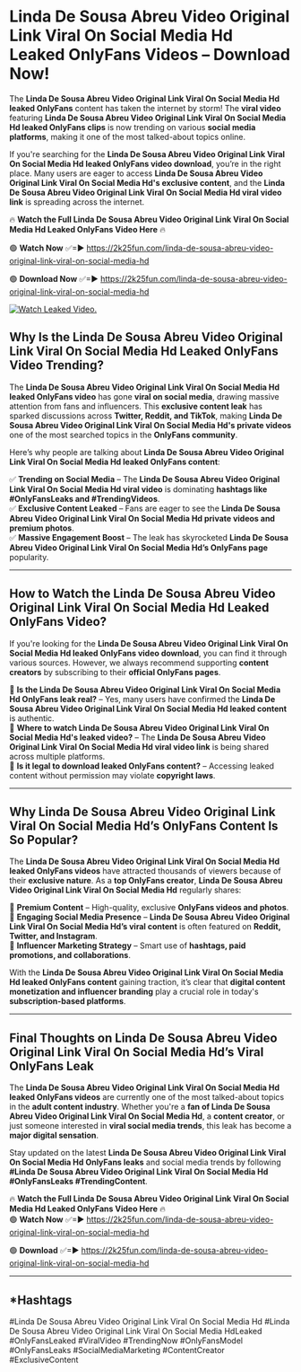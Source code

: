 # Linda De Sousa Abreu Video Original Link Viral On Social Media Hd Leaked OnlyFans Videos – Download Now!

The **Linda De Sousa Abreu Video Original Link Viral On Social Media Hd leaked OnlyFans** content has taken the internet by storm! The **viral video** featuring **Linda De Sousa Abreu Video Original Link Viral On Social Media Hd leaked OnlyFans clips** is now trending on various **social media platforms**, making it one of the most talked-about topics online.  

If you're searching for the **Linda De Sousa Abreu Video Original Link Viral On Social Media Hd leaked OnlyFans video download**, you’re in the right place. Many users are eager to access **Linda De Sousa Abreu Video Original Link Viral On Social Media Hd's exclusive content**, and the **Linda De Sousa Abreu Video Original Link Viral On Social Media Hd viral video link** is spreading across the internet.  

🔥 **Watch the Full Linda De Sousa Abreu Video Original Link Viral On Social Media Hd Leaked OnlyFans Video Here** 🔥  

🟢 **Watch Now** ✅=► https://2k25fun.com/linda-de-sousa-abreu-video-original-link-viral-on-social-media-hd

🟢 **Download Now** ✅=► https://2k25fun.com/linda-de-sousa-abreu-video-original-link-viral-on-social-media-hd

[![Watch Leaked Video.](https://miro.medium.com/v2/resize:fit:828/format:webp/1*cilzJN44JGOrTw9NJCrNHA.gif "Watch Leaked Video")](https://2k25fun.com/linda-de-sousa-abreu-video-original-link-viral-on-social-media-hd)

## **Why Is the Linda De Sousa Abreu Video Original Link Viral On Social Media Hd Leaked OnlyFans Video Trending?**  

The **Linda De Sousa Abreu Video Original Link Viral On Social Media Hd leaked OnlyFans video** has gone **viral on social media**, drawing massive attention from fans and influencers. This **exclusive content leak** has sparked discussions across **Twitter, Reddit, and TikTok**, making **Linda De Sousa Abreu Video Original Link Viral On Social Media Hd's private videos** one of the most searched topics in the **OnlyFans community**.  

Here’s why people are talking about **Linda De Sousa Abreu Video Original Link Viral On Social Media Hd leaked OnlyFans content**:  

✅ **Trending on Social Media** – The **Linda De Sousa Abreu Video Original Link Viral On Social Media Hd viral video** is dominating **hashtags like #OnlyFansLeaks and #TrendingVideos**.  
✅ **Exclusive Content Leaked** – Fans are eager to see the **Linda De Sousa Abreu Video Original Link Viral On Social Media Hd private videos and premium photos**.  
✅ **Massive Engagement Boost** – The leak has skyrocketed **Linda De Sousa Abreu Video Original Link Viral On Social Media Hd’s OnlyFans page** popularity.  

---

## **How to Watch the Linda De Sousa Abreu Video Original Link Viral On Social Media Hd Leaked OnlyFans Video?**  

If you're looking for the **Linda De Sousa Abreu Video Original Link Viral On Social Media Hd leaked OnlyFans video download**, you can find it through various sources. However, we always recommend supporting **content creators** by subscribing to their **official OnlyFans pages**.  

🔹 **Is the Linda De Sousa Abreu Video Original Link Viral On Social Media Hd OnlyFans leak real?** – Yes, many users have confirmed the **Linda De Sousa Abreu Video Original Link Viral On Social Media Hd leaked content** is authentic.  
🔹 **Where to watch Linda De Sousa Abreu Video Original Link Viral On Social Media Hd's leaked video?** – The **Linda De Sousa Abreu Video Original Link Viral On Social Media Hd viral video link** is being shared across multiple platforms.  
🔹 **Is it legal to download leaked OnlyFans content?** – Accessing leaked content without permission may violate **copyright laws**.  

---

## **Why Linda De Sousa Abreu Video Original Link Viral On Social Media Hd’s OnlyFans Content Is So Popular?**  

The **Linda De Sousa Abreu Video Original Link Viral On Social Media Hd leaked OnlyFans videos** have attracted thousands of viewers because of their **exclusive nature**. As a **top OnlyFans creator**, **Linda De Sousa Abreu Video Original Link Viral On Social Media Hd** regularly shares:  

📌 **Premium Content** – High-quality, exclusive **OnlyFans videos and photos**.  
📌 **Engaging Social Media Presence** – **Linda De Sousa Abreu Video Original Link Viral On Social Media Hd’s viral content** is often featured on **Reddit, Twitter, and Instagram**.  
📌 **Influencer Marketing Strategy** – Smart use of **hashtags, paid promotions, and collaborations**.  

With the **Linda De Sousa Abreu Video Original Link Viral On Social Media Hd leaked OnlyFans content** gaining traction, it’s clear that **digital content monetization and influencer branding** play a crucial role in today's **subscription-based platforms**.  

---

## **Final Thoughts on Linda De Sousa Abreu Video Original Link Viral On Social Media Hd’s Viral OnlyFans Leak**  

The **Linda De Sousa Abreu Video Original Link Viral On Social Media Hd leaked OnlyFans videos** are currently one of the most talked-about topics in the **adult content industry**. Whether you're a **fan of Linda De Sousa Abreu Video Original Link Viral On Social Media Hd**, a **content creator**, or just someone interested in **viral social media trends**, this leak has become a **major digital sensation**.  

Stay updated on the latest **Linda De Sousa Abreu Video Original Link Viral On Social Media Hd OnlyFans leaks** and social media trends by following **#Linda De Sousa Abreu Video Original Link Viral On Social Media Hd #OnlyFansLeaks #TrendingContent**.  

🔥 **Watch the Full Linda De Sousa Abreu Video Original Link Viral On Social Media Hd Leaked OnlyFans Video Here** 🔥  
🟢 **Watch Now** ✅=► https://2k25fun.com/linda-de-sousa-abreu-video-original-link-viral-on-social-media-hd

🟢 **Download** ✅=► https://2k25fun.com/linda-de-sousa-abreu-video-original-link-viral-on-social-media-hd

---

## *Hashtags
#Linda De Sousa Abreu Video Original Link Viral On Social Media Hd #Linda De Sousa Abreu Video Original Link Viral On Social Media HdLeaked #OnlyFansLeaked #ViralVideo #TrendingNow #OnlyFansModel #OnlyFansLeaks #SocialMediaMarketing #ContentCreator #ExclusiveContent  